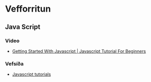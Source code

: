 # Vefforritun

## Java Script


### Video 

* [Getting Started With Javascript | Javascript Tutorial For Beginners](https://www.youtube.com/watch?v=2nZiB1JItbY&list=PLDyQo7g0_nsX8_gZAB8KD1lL4j4halQBJ) 

### Vefsíða

* [Javascript tutorials](https://www.guru99.com/interactive-javascript-tutorials.html)
